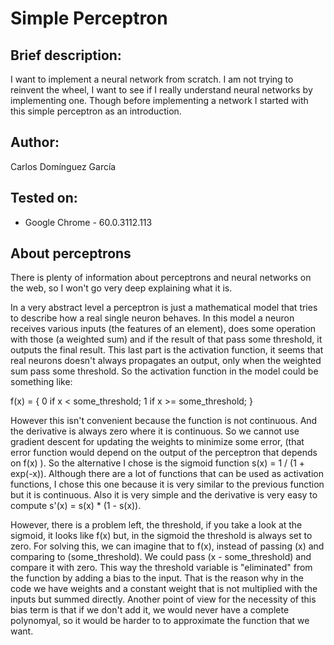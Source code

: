 # Simple Perceptron
<h2> Brief description: </h2>
<p>
    I want to implement a neural network from scratch. I am not trying to reinvent the wheel,
    I want to see if I really understand neural networks by implementing one. Though before
    implementing a network I started with this simple perceptron as an introduction.
</p>


<h2> Author: </h2>
<p>	Carlos Domínguez García </p>


<h2> Tested on: </h2>
<ul>
  <li>	Google Chrome - 60.0.3112.113  </li>
</ul>


<h2> About perceptrons </h2>
<p>
    There is plenty of information about perceptrons and neural networks on the web, so I won't
    go very deep explaining what it is.
</p>
<p>
    In a very abstract level a perceptron is just a mathematical model that tries to describe
    how a real single neuron behaves. In this model a neuron receives various inputs (the features
    of an element), does some operation with those (a weighted sum) and if the result of that
    pass some threshold, it outputs the final result. This last part is the activation function,
    it seems that real neurons doesn't always propagates an output, only when the weighted sum
    pass some threshold. So the activation function in the model could be something like:    
</p>
<p>
    f(x) = { 0 if x < some_threshold;  1 if x >= some_threshold; }
</p>
<p>
    However this isn't convenient because the function is not continuous. And the derivative is always
    zero where it is continuous. So we cannot use gradient descent for updating the weights to minimize
    some error, (that error function would depend on the output of the perceptron that depends on f(x) ).
    So the alternative I chose is the sigmoid function s(x) = 1 / (1 + exp(-x)). Although there are a lot
    of functions that can be used as activation functions, I chose this one because it is very similar
    to the previous function but it is continuous. Also it is very simple and the derivative is very easy
    to compute s'(x) = s(x) * (1 - s(x)).
</p>
<p>
    However, there is a problem left, the threshold, if you take a look
    at the sigmoid, it looks like f(x) but, in the sigmoid the threshold is always set to zero.
    For solving this, we can imagine that to f(x), instead of passing (x) and comparing
    to (some_threshold). We could pass (x - some_threshold) and compare it with zero. This way the threshold variable
    is "eliminated" from the function by adding a bias to the input. That is the reason why in the code we have weights and a constant weight
    that is not multiplied with the inputs but summed directly. Another point of view for the necessity of this
    bias term is that if we don't add it, we would never have a complete polynomyal, so it would be harder to
    to approximate the function that we want.
</p>
